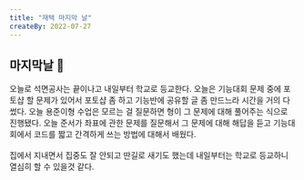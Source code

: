```yaml
---
title: "재택 마지막 날"
createBy: 2022-07-27
---
```


## 마지막날 🎪
오늘로 석면공사는 끝이나고 내일부터 학교로 등교한다. 오늘은 기능대회 문제 중에 포토샵 할 문제가 있어서 포토샵 좀 하고 기능반에 공유할 글 좀 만드느라 시간을 거의 다 썼다. 오늘 용준이형 수업은 모르는 걸 질문하면 형이 그 문제에 대해 풀어주는 식으로 진행됐다. 오늘 준서가 좌표에 관한 문제를 질문해서 그 문제에 대해 해답을 듣고 기능대회에서 코드를 짧고 간격하게 쓰는 방법에 대해서 배웠다.
<br>
<br>
집에서 지내면서 집중도 잘 안되고 딴길로 새기도 했는데 내일부터는 학교로 등교하니 열심히 할 수 있을것 같다. 
